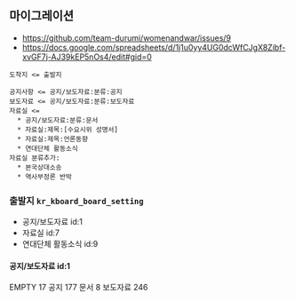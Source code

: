 ## 마이그레이션

- <https://github.com/team-durumi/womenandwar/issues/9>
- https://docs.google.com/spreadsheets/d/1j1u0yy4UG0dcWfCJgX8Zibf-xvGF7j-AJ39kEP5nOs4/edit#gid=0

```
도착지 <= 출발지

공지사항 <= 공지/보도자료:분류:공지
보도자료 <= 공지/보도자료:분류:보도자료
자료실 <=
  * 공지/보도자료:분류:문서
  * 자료실:제목:[수요시위 성명서]
  * 자료실:제목:언론동향
  * 연대단체 활동소식
자료실 분류추가:
  * 본국상대소송
  * 역사부정론 반박
```

### 출발지 `kr_kboard_board_setting`

- 공지/보도자료 id:1
- 자료실 id:7
- 연대단체 활동소식 id:9

#### 공지/보도자료 id:1

EMPTY	17
공지	177
문서	8
보도자료	246